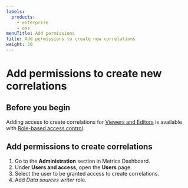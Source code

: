 ```yaml
---
labels:
  products:
    - enterprise
    - oss
menuTitle: Add permissions
title: Add permissions to create new correlations
weight: 30
---
```


# Add permissions to create new correlations

## Before you begin

Adding access to create correlations for [Viewers and Editors](../../roles-and-permissions/) is available with [Role-based access control](../../roles-and-permissions/access-control/).

## Add permissions to create correlations

1. Go to the **Administration** section in Metrics Dashboard.
1. Under **Users and access**, open the **Users** page.
1. Select the user to be granted access to create correlations.
1. Add _Data sources writer_ role.
